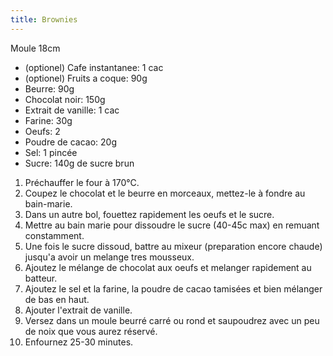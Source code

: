 ```yaml
---
title: Brownies
---
```


Moule 18cm

- (optionel) Cafe instantanee: 1 cac
- (optionel) Fruits a coque: 90g
- Beurre: 90g
- Chocolat noir: 150g
- Extrait de vanille: 1 cac
- Farine: 30g
- Oeufs: 2
- Poudre de cacao: 20g
- Sel: 1 pincée
- Sucre: 140g de sucre brun

1. Préchauffer le four à 170°C.
1. Coupez le chocolat et le beurre en morceaux, mettez-le à fondre au bain-marie.
1. Dans un autre bol, fouettez rapidement les oeufs et le sucre.
1. Mettre au bain marie pour dissoudre le sucre (40-45c max) en remuant constamment.
1. Une fois le sucre dissoud, battre au mixeur (preparation encore chaude) jusqu'a avoir un melange tres mousseux.
1. Ajoutez le mélange de chocolat aux oeufs et melanger rapidement au batteur.
1. Ajoutez le sel et la farine, la poudre de cacao tamisées et bien mélanger de bas en haut.
1. Ajouter l'extrait de vanille.
1. Versez dans un moule beurré carré ou rond et saupoudrez avec un peu de noix que vous aurez réservé.
1. Enfournez 25-30 minutes.
